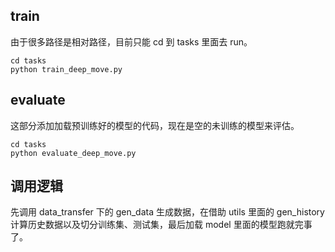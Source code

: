 ## train

由于很多路径是相对路径，目前只能 cd 到 tasks 里面去 run。

```
cd tasks
python train_deep_move.py
```

## evaluate

这部分添加加载预训练好的模型的代码，现在是空的未训练的模型来评估。

```
cd tasks
python evaluate_deep_move.py
```

## 调用逻辑

先调用 data_transfer 下的 gen_data 生成数据，在借助 utils 里面的 gen_history 计算历史数据以及切分训练集、测试集，最后加载 model 里面的模型跑就完事了。

